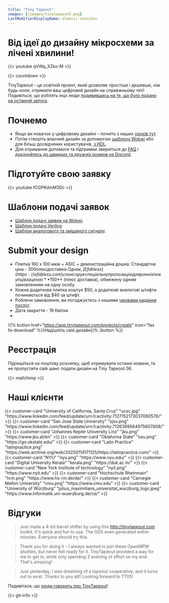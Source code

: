```yaml
---
title: "Tiny Tapeout"
images: [/images/tinytapeout5.png]
LastModifierDisplayName: oleksii reznikov
---
```


# Від ідеї до дизайну мікросхеми за лічені хвилини!

{{< youtube qVWq_XZko-M >}}

{{< countdown >}}

TinyTapeout - це освітній проект, який дозволяє простіше і дешевше, ніж будь-коли, отримати ваш цифровий дизайн на справжньому чіпі! Подивіться, що роблять інші люди [подивившись на те, що було подано на останній запуск](/chips/tt04).

# Почнемо

* Якщо ви новачок у цифровому дизайні - почніть з наших [урокiв тут](digital_design).
* Потім створіть власний дизайн за допомогою [шаблону Wokwi](https://wokwi.com/projects/354858054593504257) або для бiльш досвідчених користувачів, [з HDL](/hdl).
* Для отримання допомоги та підтримки зверніться до [FAQ](faq) i [доєднуйтесь до швидких та дружніх розмов на Discord](https://discord.gg/qZHPrPsmt6).

# Підготуйте свою заявку

{{< youtube fCGPKdmM3Dc >}}

# Шаблони подачі заявок

* [Шаблон подачі заявки на Wokwi](https://github.com/TinyTapeout/tt06-wokwi-template).
* [Шаблон подачі Verilog](https://github.com/TinyTapeout/ttihp-verilog-template).
* [Шаблон аналогового та змішаного сигналу](https://github.com/TinyTapeout/tt06-analog-template).

# Submit your design

* Плитка 160 х 100 мкм + ASIC + демонстраційна дошка: Стандартна ціна - $300 плюс доставка.
  Однак, [Efabless](https://efabless.com) спонсорує спеціальну пропозицію для ранніх покупців за ціною **$150** (плюс доставка), обмежену одним замовленням на одну особу.
* Кожна додаткова плитка коштує $50, а додаткові аналогові штифти починаються від $40 за штифт.
* Роблячи замовлення, ви погоджуєтесь з нашими [умовами надання послуг](terms).
* Дата закриття - 19 Квітня
*
{{% button href="https://app.tinytapeout.com/projects/create" icon="fas fa-download" %}}Надішліть свій дизайн{{% /button %}}

# Реєстрація

Підпишіться на поштову розсилку, щоб отримувати останні новини, та не пропустити свій шанс подати дизайн на Tiny Tapeout 06.

{{< mailchimp >}}

# Наші клієнти

<div style="display: flex; flex-wrap: wrap; justify-content: center;">
  {{< customer-card "University of California, Santa Cruz" "ucsc.jpg" "https://www.linkedin.com/feed/update/urn:li:activity:7127152173037080576/" >}}
  {{< customer-card "San Jose State University" "sjsu.png" "https://www.linkedin.com/feed/update/urn:li:activity:7126369564975607808/" >}}
  {{< customer-card "Johannes Kepler University Linz" "jku.png" "https://www.jku.at/en" >}}
  {{< customer-card "Oklahoma State" "osu.png" "https://go.okstate.edu/" >}}
  {{< customer-card "Latin Practice" "latinpractice.png" "https://web.archive.org/web/20250114171125/https://latinpractice.com/" >}}
  {{< customer-card "NYU" "nyu.png" "https://www.nyu.edu/" >}}
  {{< customer-card "Digital University Kerala" "kerala.png" "https://duk.ac.in/" >}}
  {{< customer-card "New York Institute of technology" "nyit.png" "https://www.nyit.edu" >}}
  {{< customer-card "Hochschule Rheinmain" "hrm.png" "https://www.hs-rm.de/de/" >}}
  {{< customer-card "Carnegie Mellon University" "cmu.png" "https://www.cmu.edu" >}}
  {{< customer-card "University of Würzburg" "julius_maximilians_universitat_wurzburg_logo.jpeg" "https://www.informatik.uni-wuerzburg.de/ce/" >}}
</div>

# Відгуки

> Just made a 4-bit barrel shifter by using this http://tinytapeout.com toolkit. It's quick and fun to use. The GDS even generated within minutes. Everyone should try this.

> Thank you for doing it - I always wanted to join these OpenMPW shuttles, but never felt ready for it. TinyTapeout provided a way for me to get in, while only spending 2 evening of effort on my end. That's amazing!

> Just yesterday, I was dreaming of a tapeout cooperative, and it turns out to exist. Thanks to you all!! Looking forward to TT05!

Подивіться, що [люди говорять про TinyTapeout](https://twitter.com/search?q=tinytapeout)!

{{< git-info >}}
